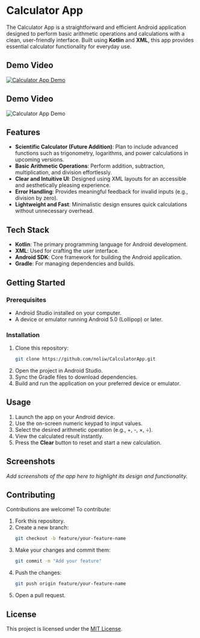 # Calculator App

The Calculator App is a straightforward and efficient Android application designed to perform basic arithmetic operations and calculations with a clean, user-friendly interface. Built using **Kotlin** and **XML**, this app provides essential calculator functionality for everyday use.

## Demo Video
[![Calculator App Demo](https://imgur.com/a/iWkZGqc)](https://imgur.com/a/iWkZGqc)

## Demo Video

![Calculator App Demo](https://media1.giphy.com/media/v1.Y2lkPTc5MGI3NjExcmlqcWdldXJqbWM2eGM0MmV2b3h1YXQ5dWh0Z3lzenkyNHRna3F0MyZlcD12MV9pbnRlcm5hbF9naWZfYnlfaWQmY3Q9Zw/sEBraAttLVEzrQJ4lc/giphy.gif)




## Features
- **Scientific Calculator (Future Addition)**: Plan to include advanced functions such as trigonometry, logarithms, and power calculations in upcoming versions.
- **Basic Arithmetic Operations**: Perform addition, subtraction, multiplication, and division effortlessly.
- **Clear and Intuitive UI**: Designed using XML layouts for an accessible and aesthetically pleasing experience.
- **Error Handling**: Provides meaningful feedback for invalid inputs (e.g., division by zero).
- **Lightweight and Fast**: Minimalistic design ensures quick calculations without unnecessary overhead.

## Tech Stack
- **Kotlin**: The primary programming language for Android development.
- **XML**: Used for crafting the user interface.
- **Android SDK**: Core framework for building the Android application.
- **Gradle**: For managing dependencies and builds.

## Getting Started

### Prerequisites
- Android Studio installed on your computer.
- A device or emulator running Android 5.0 (Lollipop) or later.

### Installation
1. Clone this repository:
   ```bash
   git clone https://github.com/noliw/CalculatorApp.git
   ```
2. Open the project in Android Studio.
3. Sync the Gradle files to download dependencies.
4. Build and run the application on your preferred device or emulator.

## Usage
1. Launch the app on your Android device.
2. Use the on-screen numeric keypad to input values.
3. Select the desired arithmetic operation (e.g., +, -, ×, ÷).
4. View the calculated result instantly.
5. Press the **Clear** button to reset and start a new calculation.

## Screenshots
_Add screenshots of the app here to highlight its design and functionality._

## Contributing
Contributions are welcome! To contribute:
1. Fork this repository.
2. Create a new branch:
   ```bash
   git checkout -b feature/your-feature-name
   ```
3. Make your changes and commit them:
   ```bash
   git commit -m "Add your feature"
   ```
4. Push the changes:
   ```bash
   git push origin feature/your-feature-name
   ```
5. Open a pull request.

## License
This project is licensed under the [MIT License](LICENSE).

